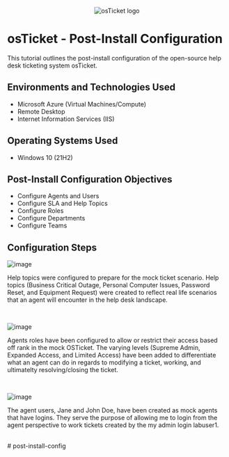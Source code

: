 <p align="center">
<img src="https://i.imgur.com/Clzj7Xs.png" alt="osTicket logo"/>
</p>

<h1>osTicket - Post-Install Configuration</h1>
This tutorial outlines the post-install configuration of the open-source help desk ticketing system osTicket.<br />

<h2>Environments and Technologies Used</h2>

- Microsoft Azure (Virtual Machines/Compute)
- Remote Desktop
- Internet Information Services (IIS)

<h2>Operating Systems Used </h2>

- Windows 10</b> (21H2)

<h2>Post-Install Configuration Objectives</h2>

- Configure Agents and Users
- Configure SLA and Help Topics
- Configure Roles
- Configure Departments
- Configure Teams

<h2>Configuration Steps</h2>

![image](https://github.com/user-attachments/assets/0ccb17d3-4f9c-4989-a41c-088e57836c0b)

</p>
<p>
Help topics were configured to prepare for the mock ticket scenario. Help topics (Business Critical Outage, Personal Computer Issues, Password Reset, and Equipment Request) were created to reflect real life scenarios that an agent will encounter in the help desk landscape. 
</p>
<br />

![image](https://github.com/user-attachments/assets/e1c51380-8997-4949-a7d5-b149053c0932)

</p>
<p>
Agents roles have been configured to allow or restrict their access based off rank in the mock OSTicket. The varying levels (Supreme Admin, Expanded Access, and Limited Access) have been added to differentiate what an agent can do in regards to modifying a ticket, working, and ultimatelty resolving/closing the ticket.
</p>
<br />

![image](https://github.com/user-attachments/assets/7b7a2932-121d-4459-9e24-32edaeadd398)

</p>
<p>
The agent users, Jane and John Doe, have been created as mock agents that have logins. They serve the purpose of allowing me to login from the agent perspective to work tickets created by the my admin login labuser1. 
</p>
<br /># post-install-config

